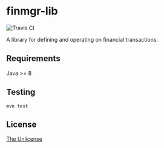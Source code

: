 finmgr-lib
===

![Travis CI](https://travis-ci.org/ksean/finmgr-lib.svg?branch=master)

A library for defining and operating on financial transactions.

## Requirements

Java >= 8

## Testing

`mvn test`

## License

[The Unlicense](http://unlicense.org/)